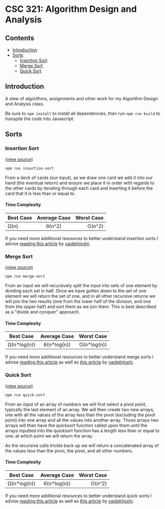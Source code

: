 # CSC 321: Algorithm Design and Analysis

## Contents
 - [Introduction](#introduction)
 - [Sorts](#sorts)
     - [Insertion Sort](#insertion-sort)
     - [Merge Sort](#merge-sort)
     - [Quick Sort](#quick-sort)

## Introduction
A slew of algorithms, assignments and other work for my Algorithm Design and Analysis class.

Be sure to `npm install` to install all dependencies, then run `npm run build` to transpile the code into Javascript.

## Sorts
### Insertion Sort
[(view source)](https://github.com/MichaelSolati/csc-321-algorithm-design-and-analysis/blob/master/src/insertion-sort.ts)
```
npm run insertion-sort
```

From a deck of cards (our input), as we draw one card we add it into our hand (the eventual return) and ensure we place it in order with regards to the other cards by iterating through each card and inserting it before the card that it is less than or equal to.

#### Time Complexity

| Best Case | Average Case | Worst Case |
| --------- |:------------:| ----------:|
| Ω(n)      | θ(n^2)       | O(n^2)     |

If you need more additional resources to better understand insertion sorts I advise [reading this article](https://dev.to/vaidehijoshi/inching-towards-insertion-sort) by [vaidehijoshi](https://github.com/vaidehijoshi).

### Merge Sort
[(view source)](https://github.com/MichaelSolati/csc-321-algorithm-design-and-analysis/blob/master/src/merge-sort.ts)
```
npm run merge-sort
```

From an input we will recursively split the input into sets of one element by dividing each set in half. Once we have gotten down to the set of one element we will return the set of one, and in all other recursive returns we will join the two results (one from the lower half of the division, and one from the opper half) and sort them as we join them. This is best described as a "divide and conquer" approach.

#### Time Complexity

| Best Case   | Average Case | Worst Case  |
| ----------- |:------------:| -----------:|
| Ω(n*log(n)) | θ(n*log(n))  | O(n*log(n)) |

If you need more additional resources to better understand merge sorts I advise [reading this article](https://dev.to/vaidehijoshi/making-sense-of-merge-sort-part-1) as well as [this article](https://dev.to/vaidehijoshi/making-sense-of-merge-sort-part-2) by [vaidehijoshi](https://github.com/vaidehijoshi).

### Quick Sort
[(view source)](https://github.com/MichaelSolati/csc-321-algorithm-design-and-analysis/blob/master/src/quick-sort.ts)
```
npm run quick-sort
```

From an input of an array of numbers we will first select a pivot point, typically the last element of an array. We will then create two new arrays, one with all the values of the array less than the pivot (excluding the pivot point) into one array and all the values into another array. Those arrays two arrays will then have the quicksort function called upon them until the arrays inputted into the quicksort function has a length less than or equal to one: at which point we will return the array.

As the recursive calls trickle back up we will return a concatenated array of the values less than the pivot, the pivot, and all other numbers.

#### Time Complexity

| Best Case   | Average Case | Worst Case |
| ----------- |:------------:| ----------:|
| Ω(n*log(n)) | θ(n*log(n))  | O(n^2)     |

If you need more additional resources to better understand quick sorts I advise [reading this article](https://dev.to/vaidehijoshi/pivoting-to-understand-quicksort-part-1) as well as [this article](https://dev.to/vaidehijoshi/pivoting-to-understand-quicksort-part-2) by [vaidehijoshi](https://github.com/vaidehijoshi).